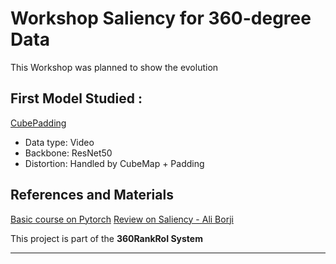 # Workshop Saliency for 360-degree Data
This Workshop was planned to show the evolution 

## First Model Studied : 

[CubePadding](http://aliensunmin.github.io/project/360saliency/)

- Data type: Video
- Backbone: ResNet50
- Distortion: Handled by CubeMap + Padding

## References and Materials

[Basic course on Pytorch](https://www.udemy.com/course/pytorch-for-deep-learning-and-computer-vision/)
[Review on Saliency - Ali Borji]()

This project is part of the **360RankRoI System**

---
